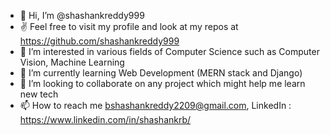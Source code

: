 - 👋 Hi, I’m @shashankreddy999
- ✌  Feel free to visit my profile and look at my repos at https://github.com/shashankreddy999
- 👀 I’m interested in various fields of Computer Science such as Computer Vision, Machine Learning
- 🌱 I’m currently learning Web Development (MERN stack and Django)
- 💞️ I’m looking to collaborate on any project which might help me learn new tech
- 📫 How to reach me bshashankreddy2209@gmail.com, LinkedIn : https://www.linkedin.com/in/shashankrb/

<!---
shashankreddy999/shashankreddy999 is a ✨ special ✨ repository because its `README.md` (this file) appears on your GitHub profile.
You can click the Preview link to take a look at your changes.
--->
